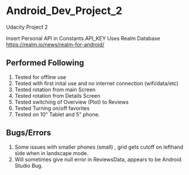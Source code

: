 # Android_Dev_Project_2
Udacity Project 2

Insert Personal API in Constants.API_KEY
Uses Realm Database https://realm.io/news/realm-for-android/

## Performed Following 
1. Tested for offline use
2. Tested with first inital use and no internet connection (wifi/data/etc)
3. Tested rotation from main Screen
4. Tested rotation from Details Screen
5. Tested switching of Overview (Plot) to Reviews
6. Tested Turning on/off favorites
7. Tested on 10" Tablet and 5" phone.

## Bugs/Errors
1. Some issues with smaller phones (small) , grid gets cutoff on lefthand side when in landscape mode.
2. Will sometimes give null error in ReviewsData, appears to be Android Studio Bug.
